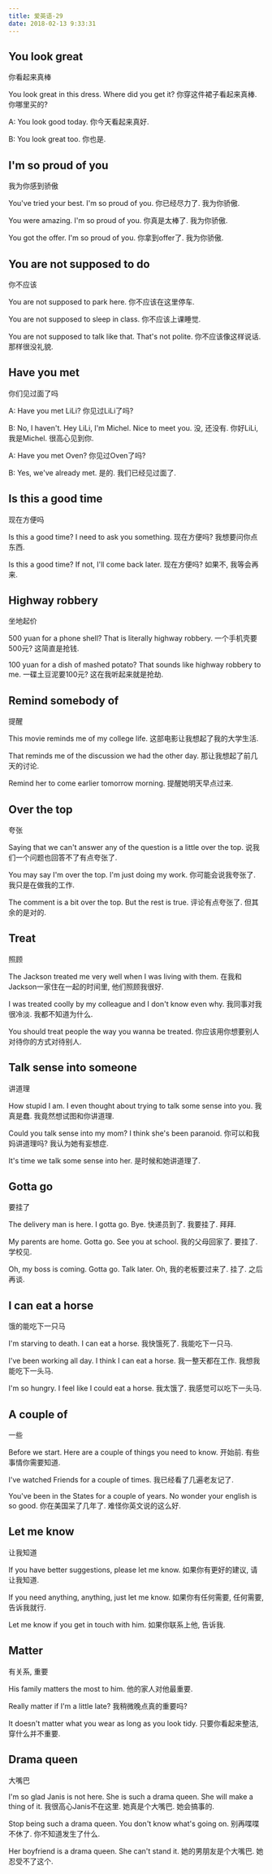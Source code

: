 ```yaml
---
title: 爱英语-29
date: 2018-02-13 9:33:31
---
```


## You look great
你看起来真棒

You look great in this dress. Where did you get it?
你穿这件裙子看起来真棒. 你哪里买的?

A: You look good today.
你今天看起来真好.

B: You look great too.
你也是.

## I'm so proud of you
我为你感到骄傲

You've tried your best. I'm so proud of you.
你已经尽力了. 我为你骄傲.

You were amazing. I'm so proud of you.
你真是太棒了. 我为你骄傲.

You got the offer. I'm so proud of you.
你拿到offer了. 我为你骄傲.

## You are not supposed to do
你不应该

You are not supposed to park here.
你不应该在这里停车.

You are not supposed to sleep in class.
你不应该上课睡觉.

You are not supposed to talk like that. That's not polite.
你不应该像这样说话. 那样很没礼貌.

## Have you met
你们见过面了吗

A: Have you met LiLi?
你见过LiLi了吗?

B: No, I haven't. Hey LiLi, I'm Michel. Nice to meet you.
没, 还没有. 你好LiLi, 我是Michel. 很高心见到你.

A: Have you met Oven?
你见过Oven了吗?

B: Yes, we've already met.
是的. 我们已经见过面了.

## Is this a good time
现在方便吗

Is this a good time? I need to ask you something.
现在方便吗? 我想要问你点东西.

Is this a good time? If not, I'll come back later.
现在方便吗? 如果不, 我等会再来.

## Highway robbery
坐地起价

500 yuan for a phone shell? That is literally highway robbery.
一个手机壳要500元? 这简直是抢钱.

100 yuan for a dish of mashed potato? That sounds like highway robbery to me.
一碟土豆泥要100元? 这在我听起来就是抢劫.

## Remind somebody of
提醒

This movie reminds me of my college life.
这部电影让我想起了我的大学生活.

That reminds me of the discussion we had the other day.
那让我想起了前几天的讨论.

Remind her to come earlier tomorrow morning.
提醒她明天早点过来.

## Over the top
夸张

Saying that we can't answer any of the question is a little over the top.
说我们一个问题也回答不了有点夸张了.

You may say I'm over the top. I'm just doing my work.
你可能会说我夸张了. 我只是在做我的工作.

The comment is a bit over the top. But the rest is true.
评论有点夸张了. 但其余的是对的.

## Treat
照顾

The Jackson treated me very well when I was living with them.
在我和Jackson一家住在一起的时间里, 他们照顾我很好.

I was treated coolly by my colleague and I don't know even why.
我同事对我很冷淡. 我都不知道为什么.

You should treat people the way you wanna be treated.
你应该用你想要别人对待你的方式对待别人.

## Talk sense into someone
讲道理

How stupid I am. I even thought about trying to talk some sense into you.
我真是蠢. 我竟然想试图和你讲道理.

Could you talk sense into my mom? I think she's been paranoid.
你可以和我妈讲道理吗? 我认为她有妄想症.

It's time we talk some sense into her.
是时候和她讲道理了.

## Gotta go
要挂了

The delivery man is here. I gotta go. Bye.
快递员到了. 我要挂了. 拜拜.

My parents are home. Gotta go. See you at school.
我的父母回家了. 要挂了. 学校见.

Oh, my boss is coming. Gotta go. Talk later.
Oh, 我的老板要过来了. 挂了. 之后再谈.

## I can eat a horse
饿的能吃下一只马

I'm starving to death. I can eat a horse.
我快饿死了. 我能吃下一只马.

I've been working all day. I think I can eat a horse.
我一整天都在工作. 我想我能吃下一头马.

I'm so hungry. I feel like I could eat a horse.
我太饿了. 我感觉可以吃下一头马.

## A couple of
一些

Before we start. Here are a couple of things you need to know.
开始前. 有些事情你需要知道.

I've watched Friends for a couple of times.
我已经看了几遍老友记了.

You've been in the States for a couple of years. No wonder your english is so good.
你在美国呆了几年了. 难怪你英文说的这么好.

## Let me know
让我知道

If you have better suggestions, please let me know.
如果你有更好的建议, 请让我知道.

If you need anything, anything, just let me know.
如果你有任何需要, 任何需要, 告诉我就行.

Let me know if you get in touch with him.
如果你联系上他, 告诉我.

## Matter
有关系, 重要

His family matters the most to him.
他的家人对他最重要.

Really matter if I'm a little late?
我稍微晚点真的重要吗?

It doesn't matter what you wear as long as you look tidy.
只要你看起来整洁, 穿什么并不重要.

## Drama queen
大嘴巴

I'm so glad Janis is not here. She is such a drama queen. She will make a thing of it.
我很高心Janis不在这里. 她真是个大嘴巴. 她会搞事的.

Stop being such a drama queen. You don't know what's going on.
别再喋喋不休了. 你不知道发生了什么.

Her boyfriend is a drama queen. She can't stand it.
她的男朋友是个大嘴巴. 她忍受不了这个.


